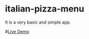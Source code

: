 # italian-pizza-menu

It is a very basic and simple app.

#<a href='italian-pizza-menu.surge.sh'>Live Demo</a>
 
